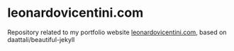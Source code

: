 # leonardovicentini.com
Repository related to my portfolio website [leonardovicentini.com](https://leonardovicentini.com/), based on daattali/beautiful-jekyll
